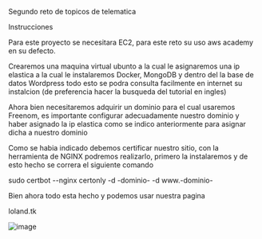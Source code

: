 Segundo reto de topicos de telematica

Instrucciones

Para este proyecto se necesitara EC2, para este reto su uso aws academy en su defecto.

Crearemos una maquina virtual ubunto a la cual le asignaremos una ip elastica a la cual le instalaremos Docker, MongoDB y dentro del la base de datos Wordpress todo esto se podra consulta facilmente en internet su instalcion (de preferencia hacer la busqueda del tutorial en ingles)

Ahora bien necesitaremos adquirir un dominio para el cual usaremos Freenom, es importante configurar adecuadamente nuestro dominio y haber asignado la ip elastica como se indico anteriormente para asignar dicha a nuestro dominio

Como se habia indicado debemos certificar nuestro sitio, con la herramienta de NGINX podremos realizarlo, primero la instalaremos y de esto hecho se correra el siguiente comando 

sudo certbot --nginx certonly -d -dominio- -d www.-dominio-


Bien ahora todo esta hecho y podemos usar nuestra pagina

loland.tk

![image](https://user-images.githubusercontent.com/88469900/165006594-db75b338-2339-4795-aa22-f85724422946.png)
